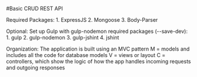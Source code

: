 #Basic CRUD REST API

Required Packages:
    1. ExpressJS
    2. Mongoose
    3. Body-Parser

Optional:
    Set up Gulp with gulp-nodemon
        required packages (--save-dev): 
            1. gulp
            2. gulp-nodemon
            3. gulp-jshint
            4. jshint

Organization:
    The application is built using an MVC pattern
        M = models and includes all the code for database models
        V = views or layout 
        C = controllers, which show the logic of how the app handles incoming requests and outgoing responses